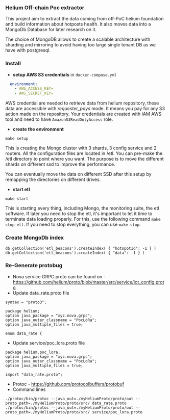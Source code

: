 ### Helium Off-chain Poc extractor

This project aim to extract the data coming from off-PoC helium foundation and build information about
hotposts health. It also moves data into a MongoDb Database for later research on it.

The choice of MongoDB allows to create a scalable architecture with sharding and mirroring to avoid having
too large single tenant DB as we have with postgresql.

### Install
- **setup AWS S3 credentials** in `docker-compose.yml`
```yaml
  environment:
    - AWS_ACCESS_KEY=
    - AWS_SECRET_KEY=
```
AWS credential are needed to retrieve data from helium repository, these data are
accessible with *requester_pays* mode. It means you pay for any S3 action made on the
repository. Your credentials are created with IAM AWS tool and need to have `AmazonS3ReadOnlyAccess` role.

- **create the environment**
```agsl
make setup
```
This is creating the Mongo cluster with 3 shards, 3 config service and 2 routers.
All the configuration files are located in /etl. You can pre-make the /etl directory to
point where you want. The purpose is to move the different shards on different ssd to improve
the performance. 

You can eventually move the data on different SSD after this setup by remapping the
directories on different drives.

- **start etl**
```
make start
```
This is starting every thing, including Mongo, the monitoring suite, the etl software.
If later you need to stop the etl, it's important to let it time to terminate data loading properly.
For this, use the following command `make stop-etl`. If you need to stop everything, you
can use `make stop`.

### Create MongoDb index
```
db.getCollection('etl_beacons').createIndex( { "hotspotId": -1 } )
db.getCollection('etl_beacons').createIndex( { "data": -1 } )
```

### Re-Generate protobug 
- Nova service GRPC proto can be found on - https://github.com/helium/proto/blob/master/src/service/iot_config.proto
- Update data_rate.proto file
```agsl
syntax = "proto3";

package helium;
option java_package = "xyz.nova.grpc";
option java_outer_classname = "PocLoRa";
option java_multiple_files = true;

enum data_rate {
```

- Update service/poc_lora.proto file
```agsl
package helium.poc_lora;
option java_package = "xyz.nova.grpc";
option java_outer_classname = "PocLoRa";
option java_multiple_files = true;

import "data_rate.proto";
```


- Protoc - https://github.com/protocolbuffers/protobuf
- Command lines
```agsl
./protoc/bin/protoc --java_out=./myHeliumProto/proto/out --proto_path=./myHeliumProto/proto/src/ data_rate.proto
./protoc/bin/protoc --java_out=./myHeliumProto/proto/out --proto_path=./myHeliumProto/proto/src/ service/poc_lora.proto
```